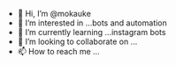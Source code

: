 - 👋 Hi, I’m @mokauke
- 👀 I’m interested in ...bots and automation
- 🌱 I’m currently learning ...instagram bots
- 💞️ I’m looking to collaborate on ...
- 📫 How to reach me ...

<!---
mokauke/mokauke is a ✨ special ✨ repository because its `README.md` (this file) appears on your GitHub profile.
You can click the Preview link to take a look at your changes.
--->
